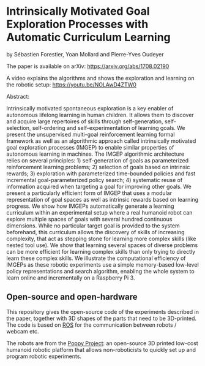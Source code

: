 # Intrinsically Motivated Goal Exploration Processes with Automatic Curriculum Learning
by Sébastien Forestier, Yoan Mollard and Pierre-Yves Oudeyer

The paper is available on arXiv: https://arxiv.org/abs/1708.02190

A video explains the algorithms and shows the exploration and learning on the robotic setup: https://youtu.be/NOLAwD4ZTW0

Abstract:

Intrinsically motivated spontaneous exploration is a key enabler of autonomous lifelong learning in human children. It allows them to discover and acquire large repertoires of skills through self-generation, self-selection, self-ordering and self-experimentation of learning goals. We present the unsupervised multi-goal reinforcement learning formal framework as well as an algorithmic approach called intrinsically motivated goal exploration processes (IMGEP) to enable similar properties of autonomous learning in machines. The IMGEP algorithmic architecture relies on several principles: 1) self-generation of goals as parameterized reinforcement learning problems; 2) selection of goals based on intrinsic rewards; 3) exploration with parameterized time-bounded policies and fast incremental goal-parameterized policy search; 4) systematic reuse of information acquired when targeting a goal for improving other goals. We present a particularly efficient form of IMGEP that uses a modular representation of goal spaces as well as intrinsic rewards based on learning progress. We show how IMGEPs automatically generate a learning curriculum within an experimental setup where a real humanoid robot can explore multiple spaces of goals with several hundred continuous dimensions. While no particular target goal is provided to the system beforehand, this curriculum allows the discovery of skills of increasing complexity, that act as stepping stone for learning more complex skills (like nested tool use). We show that learning several spaces of diverse problems can be more efficient for learning complex skills than only trying to directly learn these complex skills. We illustrate the computational efficiency of IMGEPs as these robotic experiments use a simple memory-based low-level policy representations and search algorithm, enabling the whole system to learn online and incrementally on a Raspberry Pi 3. 

## Open-source and open-hardware
This repository gives the open-source code of the experiments described in the paper, together with 3D shapes of the parts that need to be 3D-printed. The code is based on [ROS](http://www.ros.org/) for the communication between robots / webcam etc.

The robots are from the [Poppy Project](https://www.poppy-project.org): an open-source 3D printed low-cost humanoid robotic platform that allows non-roboticists to quickly set up and program robotic experiments.
